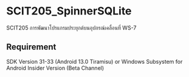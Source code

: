 # SCIT205_SpinnerSQLite
SCIT205 การพัฒนาโปรแกรมประยุกต์บนอุปกรณ์เคลื่อนที่ WS-7
## Requirement
SDK Version 31-33 (Android 13.0 Tiramisu) or Windows Subsystem for Android Insider Version (Beta Channel)
